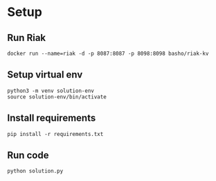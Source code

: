 # Setup

## Run Riak
```docker run --name=riak -d -p 8087:8087 -p 8098:8098 basho/riak-kv```

## Setup virtual env
```
python3 -m venv solution-env
source solution-env/bin/activate
```

## Install requirements
```
pip install -r requirements.txt
```

## Run code
```
python solution.py
```
